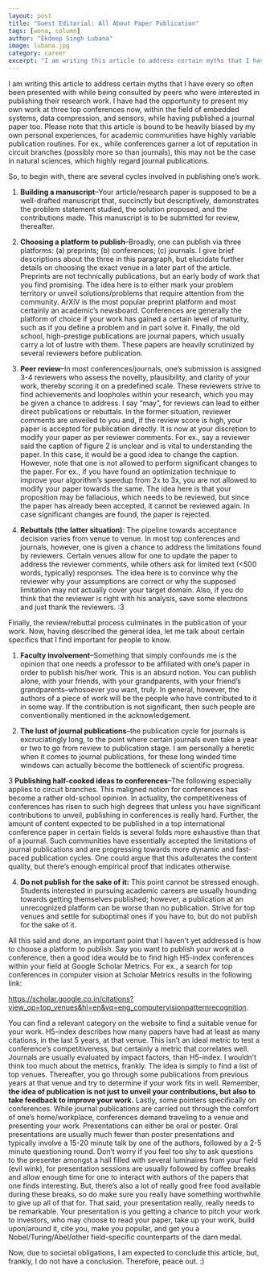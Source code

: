 ```yaml
---
layout: post
title: "Guest Editorial: All About Paper Publication"
tags: [wona, column]
author: "Ekdeep Singh Lubana"
image: lubana.jpg 
category: career
excerpt: "I am writing this article to address certain myths that I have every so often been presented with while being consulted by peers who were interested in publishing their research work."
---
```

I am writing this article to address certain myths that I have every so often been presented with while being consulted by peers who were interested in publishing their research work. I have had the opportunity to present my own work at three top conferences now, within the field of embedded systems, data compression, and sensors, while having published a journal paper too. Please note that this article is bound to be heavily biased by my own personal experiences, for academic communities have highly variable publication routines. For ex., while conferences garner a lot of reputation in circuit branches (possibly more so than journals), this may not be the case in natural sciences, which highly regard journal publications.

So, to begin with, there are several cycles involved in publishing one’s work.

1. **Building a manuscript**–Your article/research paper is supposed to be a well-drafted manuscript that, succinctly but descriptively, demonstrates the problem statement studied, the solution proposed, and the contributions made. This manuscript is to be submitted for review, thereafter.

2. **Choosing a platform to publish**–Broadly, one can publish via three platforms: (a) preprints; (b) conferences; (c) journals. I give brief descriptions about the three in this paragraph, but elucidate further details on choosing the exact venue in a later part of the article. Preprints are not technically publications, but an early body of work that you find promising. The idea here is to either mark your problem territory or unveil solutions/problems that require attention from the community. ArXiV is the most popular preprint platform and most certainly an academic’s newsboard. Conferences are generally the platform of choice if your work has gained a certain level of maturity, such as if you define a problem and in part solve it. Finally, the old school, high-prestige publications are journal papers, which usually carry a lot of lustre with them. These papers are heavily scrutinized by several reviewers before publication.

3. **Peer review**–In most conferences/journals, one’s submission is assigned 3-4 reviewers who assess the novelty, plausibility, and clarity of your work, thereby scoring it on a predefined scale. These reviewers strive to find achievements and loopholes within your research, which you may be given a chance to address. I say “may”, for reviews can lead to either direct publications or rebuttals. In the former situation, reviewer comments are unveiled to you and, if the review score is high, your paper is accepted for publication directly. It is now at your discretion to modify your paper as per reviewer comments. For ex., say a reviewer said the caption of figure 2 is unclear and is vital to understanding the paper. In this case, it would be a good idea to change the caption. However, note that one is not allowed to perform significant changes to the paper. For ex., if you have found an optimization technique to improve your algorithm’s speedup from 2x to 3x, you are not allowed to modify your paper towards the same. The idea here is that your proposition may be fallacious, which needs to be reviewed, but since the paper has already been accepted, it cannot be reviewed again. In case significant changes are found, the paper is rejected.


4. **Rebuttals (the latter situation)**: The pipeline towards acceptance decision varies from venue to venue. In most top conferences and journals, however, one is given a chance to address the limitations found by reviewers. Certain venues allow for one to update the paper to address the reviewer comments, while others ask for limited text (<500 words, typically) responses. The idea here is to convince why the reviewer why your assumptions are correct or why the supposed limitation may not actually cover your target domain. Also, if you do think that the reviewer is right with his analysis, save some electrons and just thank the reviewers. :3

Finally, the review/rebuttal process culminates in the publication of your work. Now, having described the general idea, let me talk about certain specifics that I find important for people to know.

1. **Faculty involvement**–Something that simply confounds me is the opinion that one needs a professor to be affiliated with one’s paper in order to publish his/her work. This is an absurd notion. You can publish alone, with your friends, with your grandparents, with your friend’s grandparents–whosoever you want, truly. In general, however, the authors of a piece of work will be the people who have contributed to it in some way. If the contribution is not significant, then such people are conventionally mentioned in the acknowledgement.

2. **The lust of journal publications**–the publication cycle for journals is excruciatingly long, to the point where certain journals even take a year or two to go from review to publication stage. I am personally a heretic when it comes to journal publications, for these long winded time windows can actually become the bottleneck of scientific progress.

3 **Publishing half-cooked ideas to conferences**–The following especially applies to circuit branches. This maligned notion for conferences has become a rather old-school opinion. In actuality, the competitiveness of conferences has risen to such high degrees that unless you have significant contributions to unveil, publishing in conferences is really hard. Further, the amount of content expected to be published in a top international conference paper in certain fields is several folds more exhaustive than that of a journal. Such communities have essentially accepted the limitations of journal publications and are progressing towards more dynamic and fast-paced publication cycles. One could argue that this adulterates the content quality, but there’s enough empirical proof that indicates otherwise.

4. **Do not publish for the sake of it:** This point cannot be stressed enough. Students interested in pursuing academic careers are usually hounding towards getting themselves published; however, a publication at an unrecognized platform can be worse than no publication. Strive for top venues and settle for suboptimal ones if you have to, but do not publish for the sake of it.

All this said and done, an important point that I haven’t yet addressed is how to choose a platform to publish. Say you want to publish your work at a conference, then a good idea would be to find high H5-index conferences within your field at Google Scholar Metrics. For ex., a search for top conferences in computer vision at Scholar Metrics results in the following link: 

https://scholar.google.co.in/citations?view_op=top_venues&hl=en&vq=eng_computervisionpatternrecognition.

 You can find a relevant category on the website to find a suitable venue for your work. H5-index describes how many papers have had at least as many citations, in the last 5 years, at that venue. This isn’t an ideal metric to test a conference’s competitiveness, but certainly a metric that correlates well. Journals are usually evaluated by impact factors, than H5-index. I wouldn’t think too much about the metrics, frankly. The idea is simply to find a list of top venues. Thereafter, you go through some publications from previous years at that venue and try to determine if your work fits in well. Remember, **the idea of publication is not just to unveil your contributions, but also to take feedback to improve your work.**
Lastly, some pointers specifically on conferences. While journal publications are carried out through the comfort of one’s home/workplace, conferences demand traveling to a venue and presenting your work. Presentations can either be oral or poster. Oral presentations are usually much fewer than poster presentations and typically involve a 15-20 minute talk by one of the authors, followed by a 2-5 minute questioning round. Don’t worry if you feel too shy to ask questions to the presenter amongst a hall filled with several luminaires from your field (evil wink), for presentation sessions are usually followed by coffee breaks and allow enough time for one to interact with authors of the papers that one finds interesting. But, there’s also a lot of really good free food available during these breaks, so do make sure you really have something worthwhile to give up all of that for. That said, your presentation really, really needs to be remarkable. Your presentation is you getting a chance to pitch your work to investors, who may choose to read your paper, take up your work, build upon/around it, cite you, make you popular, and get you a Nobel/Turing/Abel/other field-specific counterparts of the darn medal.

Now, due to societal obligations, I am expected to conclude this article, but, frankly, I do not have a conclusion. Therefore, peace out. :)

